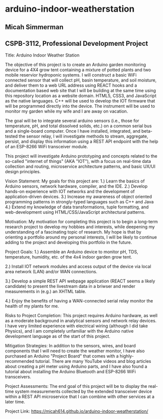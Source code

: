 # arduino-indoor-weatherstation

<h2>Micah Simmerman</h2>

<h2>CSPB-3112, Professional Development Project</h2>

Title: Arduino Indoor Weather Station 

The objective of this project is to create an Arduino garden monitoring device for a 4X4 grow tent containing a mixture of potted plants and two mobile reservior hydroponic systems. I will construct a basic WiFi connected sensor that will collect pH, basin temperature, and soil moisture, and deliver them to a web URL address using REACT hooks and a documentation based web site that I will be building at the same time using this repository location as a website domain. HTML5, CSS3, and JavaScript as the native languages. C++ will be used to develop the IOT firmware that will be programmed directly into the device. The instrument will be used to monitor my garden while my wife and I are away on vacation. 

The goal will be to integrate several arduino sensors (i.e., those for temperature, pH, and total dissolved solids, etc.) on a common serial bus and a single-board computer. Once I have installed, integrated, and beta-tested the sensor relay, I will investigate methods to stream, aggregate, persist, and display this information using a REST API endpoint with the help of an ESP-8266 WiFi transceiver module. 

This project will investigate Arduino prototyping and concepts related to the so-called "internet of things" (AKA "IOT"), with a focus on real-time data collection and routing, microservice architecture patterns, and basic UX/UI design principles. 

Vision Statement: My goals for this project are: 1.) Learn the basics of Arduino sensors, network hardware, compiler, and the IDE. 2.) Develop hands-on experience with IOT networks and the development of application-driven devices. 3.) Increase my awareness of object oriented programming patterns in strongly-typed languages such as C++ and Java 4.) Extend my knowledge of data transformations, tuple formatting, and web-development using HTML/CSS/JavaScript architectural patterns.

Motivation: My motivation for completing this project is to begin a long-term research project to develop my hobbies and interests, while deepening my understanding of a fascinating topic of research. My hope is that by orienting a portfolio around my personal interests, I will be likely to continue adding to the project and developing this portfolio in the future.

Project Goals: 
1.) Assemble an Arduino device to monitor pH, TDS, temperature, humidity, etc. of the 4x4 indoor garden grow tent. 

2.) Install IOT network modules and access output of the device via local area network (LAN) and/or WAN connections. 

3.) Develop a simple REST API webpage application (REACT seems a likely candidate) to present the livestream data in a briwser and render measurements in (e.g.) an XHTML table. 

4.) Enjoy the benefits of having a WAN-connected serial relay monitor the health of my plants for me. 


Risks to Project Completion: This project requires Arduino hardware, as well as a moderate background in analytical sensors and network relay devices. I have very limited experience with electrical wiring (although I did take Physics), and I am completely unfamiliar with the Arduino native development language as of the start of this project.

Mitigation Strategies: In addition to the sensors, wires, and board components that I will need to create the weather monitor, I have also purchased an Arduino &#34;Project Board&#34; that comes with a highly-recommended tutorial. There are many YouTube videos and blog articles about creating a pH meter using Arduino parts, and I have also found a tutorial about installing the Arduino Bluetooth and ESP-8266 WiFi transceivers. 

Project Assessments: The end goal of this project will be to display the real-time system measurements collected by the extended transceiver device within a REST API microservice that I can combine with other services at a later time.

Project Link: https://micah614.github.io/arduino-indoor-weatherstation/
